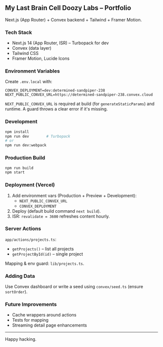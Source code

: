## My Last Brain Cell Doozy Labs – Portfolio

Next.js (App Router) + Convex backend + Tailwind + Framer Motion.

### Tech Stack

- Next.js 14 (App Router, ISR) – Turbopack for dev
- Convex (data layer)
- Tailwind CSS
- Framer Motion, Lucide Icons

### Environment Variables

Create `.env.local` with:

```
CONVEX_DEPLOYMENT=dev:determined-sandpiper-238
NEXT_PUBLIC_CONVEX_URL=https://determined-sandpiper-238.convex.cloud
```

`NEXT_PUBLIC_CONVEX_URL` is required at build (for `generateStaticParams`) and runtime. A guard throws a clear error if it's missing.

### Development

```bash
npm install
npm run dev        # Turbopack
# or
npm run dev:webpack
```

### Production Build

```bash
npm run build
npm start
```

### Deployment (Vercel)

1. Add environment vars (Production + Preview + Development):
   - `NEXT_PUBLIC_CONVEX_URL`
   - `CONVEX_DEPLOYMENT`
2. Deploy (default build command `next build`).
3. ISR: `revalidate = 3600` refreshes content hourly.

### Server Actions

`app/actions/projects.ts`:

- `getProjects()` – list all projects
- `getProjectById(id)` – single project

Mapping & env guard: `lib/projects.ts`.

### Adding Data

Use Convex dashboard or write a seed using `convex/seed.ts` (ensure `sortOrder`).

### Future Improvements

- Cache wrappers around actions
- Tests for mapping
- Streaming detail page enhancements

---

Happy hacking.
